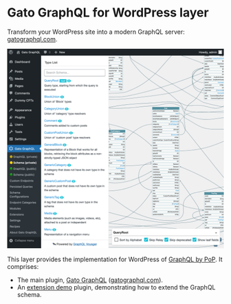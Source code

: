 # Gato GraphQL for WordPress layer

Transform your WordPress site into a modern GraphQL server: [gatographql.com](https://gatographql.com).

![The interactive schema visualizer](plugins/gatographql/docs/images/interactive-schema.png)

This layer provides the implementation for WordPress of [GraphQL by PoP](https://graphql-by-pop.com/). It comprises:

- The main plugin, [Gato GraphQL](plugins/gatographql) ([gatographql.com](https://gatographql.com)).
- An [extension demo](layers/GatoGraphQLForWP/plugins/extension-demo) plugin, demonstrating how to extend the GraphQL schema.
